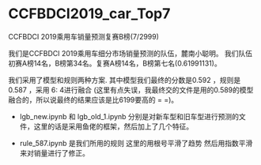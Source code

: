 # CCFBDCI2019_car_Top7
CCFBDCI 2019乘用车销量预测复赛B榜(7/2999)

我们是CCFBDCI 2019乘用车细分市场销量预测的队伍，麓南小聪明。
我们队伍初赛A榜14名，B榜第34名。复赛A榜14名，B榜第七名(0.61991131)。

我们采用了模型和规则两种方案.
其中模型我们最终的分数是0.592 ，规则是0.587 ，采用 6: 4进行融合 (这里有点失误，我最终交的文件是用的0.589的模型融合的，所以说最终的结果应该是比6199要高的 = =)。

- lgb_new.ipynb 和 lgb_old_1.ipynb 分别是对新车型和旧车型进行预测的文件，这里的话是采用鱼佬的框架，然后加上了几个特征。

- rule_587.ipynb 是我们所用的规则 这里的用根号平滑了趋势 然后用指数平滑来对销量进行了修正。
